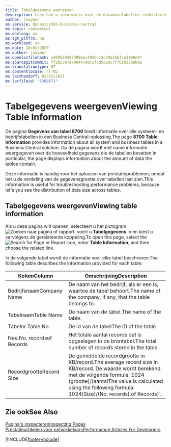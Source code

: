 ```yaml
---
title: Tabelgegevens weergeven
description: Lees hoe u informatie over de databasetabellen rechtstreeks vanuit de clientinterface in Business Central kunt bekijken.
author: jswymer
ms.service: dynamics365-business-central
ms.topic: conceptual
ms.devlang: na
ms.tgt_pltfrm: na
ms.workload: na
ms.date: 10/01/2020
ms.author: jswymer
ms.openlocfilehash: a4695594573056ec492bc15c29d1b6fca3100e97
ms.sourcegitcommit: ff2b55b7e790447e0c1fcd5c2ec7f7610338ebaa
ms.translationtype: HT
ms.contentlocale: nl-NL
ms.lasthandoff: 02/15/2021
ms.locfileid: "5388671"
---
```

# <a name="viewing-table-information"></a><span data-ttu-id="2fd08-103">Tabelgegevens weergeven</span><span class="sxs-lookup"><span data-stu-id="2fd08-103">Viewing Table Information</span></span>

<span data-ttu-id="2fd08-104">De pagina **Gegevens van tabel 8700** biedt informatie over alle systeem- en bedrijfstabellen in een Business Central-oplossing.</span><span class="sxs-lookup"><span data-stu-id="2fd08-104">The page **8700 Table Information** provides information about all system and business tables in a Business Central solution.</span></span> <span data-ttu-id="2fd08-105">Op de pagina wordt met name informatie weergegeven over de hoeveelheid gegevens die de tabellen bevatten.</span><span class="sxs-lookup"><span data-stu-id="2fd08-105">In particular, the page displays information about the amount of data the tables contain.</span></span>

<span data-ttu-id="2fd08-106">Deze informatie is handig voor het oplossen van prestatieproblemen, omdat het u de verdeling van de gegevensgrootte over tabellen laat zien.</span><span class="sxs-lookup"><span data-stu-id="2fd08-106">This information is useful for troubleshooting performance problems, because let's you see the distribution of data size across tables.</span></span>

## <a name="viewing-table-information"></a><span data-ttu-id="2fd08-107">Tabelgegevens weergeven</span><span class="sxs-lookup"><span data-stu-id="2fd08-107">Viewing table information</span></span>

<span data-ttu-id="2fd08-108">Als u deze pagina wilt openen, selecteert u het pictogram ![Zoeken naar pagina of rapport](media/ui-search/search_small.png "Pictogram Pagina of rapport zoeken"), voert u **Tabelgegevens** in en kiest u vervolgens de gerelateerde koppeling.</span><span class="sxs-lookup"><span data-stu-id="2fd08-108">To open this page, select the ![Search for Page or Report](media/ui-search/search_small.png "Search for Page or Report icon") icon, enter **Table Information**, and then choose the related link.</span></span>

<span data-ttu-id="2fd08-109">In de volgende tabel wordt de informatie voor elke tabel beschreven:</span><span class="sxs-lookup"><span data-stu-id="2fd08-109">The following table describes the information provided for each table:</span></span>

|<span data-ttu-id="2fd08-110">Kolom</span><span class="sxs-lookup"><span data-stu-id="2fd08-110">Column</span></span>|<span data-ttu-id="2fd08-111">Omschrijving</span><span class="sxs-lookup"><span data-stu-id="2fd08-111">Description</span></span>|
|------|-----------|
|<span data-ttu-id="2fd08-112">Bedrijfsnaam</span><span class="sxs-lookup"><span data-stu-id="2fd08-112">Company Name</span></span>|<span data-ttu-id="2fd08-113">De naam van het bedrijf, als er een is, waartoe de tabel behoort.</span><span class="sxs-lookup"><span data-stu-id="2fd08-113">The name of the company, if any, that the table belongs to.</span></span>|
|<span data-ttu-id="2fd08-114">Tabelnaam</span><span class="sxs-lookup"><span data-stu-id="2fd08-114">Table Name</span></span>|<span data-ttu-id="2fd08-115">De naam van de tabel.</span><span class="sxs-lookup"><span data-stu-id="2fd08-115">The name of the table.</span></span>|
|<span data-ttu-id="2fd08-116">Tabelnr.</span><span class="sxs-lookup"><span data-stu-id="2fd08-116">Table No.</span></span>|<span data-ttu-id="2fd08-117">De id van de tabel</span><span class="sxs-lookup"><span data-stu-id="2fd08-117">The ID of the table</span></span>|
|<span data-ttu-id="2fd08-118">Nee.</span><span class="sxs-lookup"><span data-stu-id="2fd08-118">No.</span></span> <span data-ttu-id="2fd08-119">records</span><span class="sxs-lookup"><span data-stu-id="2fd08-119">of Records</span></span>|<span data-ttu-id="2fd08-120">Het totale aantal records dat is opgeslagen in de brontabel.</span><span class="sxs-lookup"><span data-stu-id="2fd08-120">The total number of records stored in the table.</span></span>|
|<span data-ttu-id="2fd08-121">Recordgrootte</span><span class="sxs-lookup"><span data-stu-id="2fd08-121">Record Size</span></span>|<span data-ttu-id="2fd08-122">De gemiddelde recordgrootte in KB/record.</span><span class="sxs-lookup"><span data-stu-id="2fd08-122">The average record size in KB/record.</span></span> <span data-ttu-id="2fd08-123">De waarde wordt berekend met de volgende formule: 1024 (grootte)/(aantal</span><span class="sxs-lookup"><span data-stu-id="2fd08-123">The value is calculated using the following formula: 1024(Size)/(No.</span></span> <span data-ttu-id="2fd08-124">records).</span><span class="sxs-lookup"><span data-stu-id="2fd08-124">of Records)\`.</span></span> |

## <a name="see-also"></a><span data-ttu-id="2fd08-125">Zie ook</span><span class="sxs-lookup"><span data-stu-id="2fd08-125">See Also</span></span>

[<span data-ttu-id="2fd08-126">Pagina's inspecteren</span><span class="sxs-lookup"><span data-stu-id="2fd08-126">Inspecting Pages</span></span>](across-inspect-page.md)  
[<span data-ttu-id="2fd08-127">Prestatieartikelen voor ontwikkelaars</span><span class="sxs-lookup"><span data-stu-id="2fd08-127">Performance Articles For Developers</span></span>](/dynamics365/business-central/dev-itpro/performance/performance-developer)  


[!INCLUDE[footer-include](includes/footer-banner.md)]